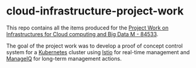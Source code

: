 # cloud-infrastructure-project-work

This repo contains all the items produced for the [Project Work on Infrastructures for Cloud computing and Big Data M - 84533](http://www.engineeringarchitecture.unibo.it/en/programmes/course-unit-catalogue/course-unit/2017/421972).

The goal of the project work was to develop a proof of concept control system for a [Kubernetes](https://kubernetes.io/) cluster using [Istio](https://istio.io/) for real-time management
and [ManageIQ](http://manageiq.org/) for long-term management actions.
